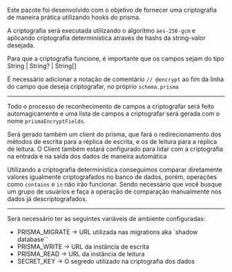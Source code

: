Este pacote foi desenvolvido com o objetivo de fornecer uma criptografia de maneira prática utilizando hooks do prisma.

A criptografia será executada utilizando o algoritmo `aes-256-gcm` e aplicando criptografia determinística através de hashs da string-valor desejada.

Para que a criptografia funcione, é importante que os campos sejam do tipo String | String? | String[]

É necessário adicionar a notação de comentário `// @encrypt` ao fim da linha do campo que deseja criptografar, no próprio `schema.prisma`

---

Todo o processo de reconhecimento de campos a criptografar será feito automagicamente e uma lista de campos a criptografar será gerada com o nome `prismaEncryptFields`.

Será gerado também um client do prisma, que fará o redirecionamento dos métodos de escrita para a réplica de escrita, e os de leitura para a réplica de leitura.
O Client também estará configurado para lidar com a criptografia na entrada e na saída dos dados de maneira automática

Utilizando a criptografia determinística conseguimos comparar diretamente valores igualmente criptografados no banco de dados, porém,  operações como `contains` e `in` não irão funcionar. Sendo necessário que você busque um grupo de usuários e faça a operação de comparação manualmente nos dados já descriptografados.

---

Será necessário ter as seguintes variáveis de ambiente configuradas:
- PRISMA_MIGRATE -> URL utilizada nas migrations aka `shadow database``
- PRISMA_WRITE -> URL da instância de escrita
- PRISMA_READ -> URL da instância de leitura
- SECRET_KEY -> O segredo utilizado na criptografia dos dados